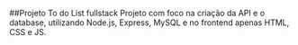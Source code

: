 ##Projeto To do List fullstack
Projeto com foco na criação da API e o database, utilizando Node.js, Express, MySQL e no frontend apenas HTML, CSS e JS.